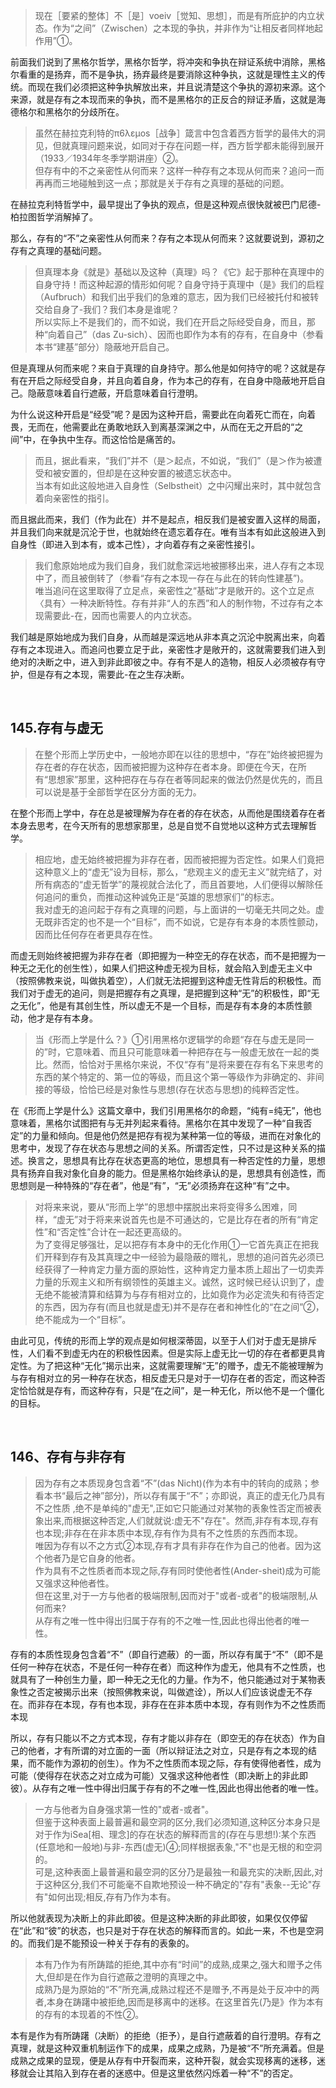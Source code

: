 <blockquote data-pid="ddlVruip">现在［要紧的整体］不［是］voeiv［觉知、思想］，而是有所庇护的内立状态。作为“之间”（Zwischen）之本现的争执，并非作为“让相反者同样地起作用”①。</blockquote><p data-pid="DkUtp05O">前面我们说到了黑格尔哲学，黑格尔哲学，将冲突和争执在辩证系统中消除，黑格尔看重的是扬弃，而不是争执，扬弃最终是要消除这种争执，这就是理性主义的传统。而现在我们必须把这种争执解放出来，并且说清楚这个争执的源初来源。这个来源，就是存有之本现而来的争执，而不是黑格尔的正反合的辩证矛盾，这就是海德格尔和黑格尔的分歧所在。</p><blockquote data-pid="0AuXMZH2">虽然在赫拉克利特的π6λεμos［战争］箴言中包含着西方哲学的最伟大的洞见，但就真理问题来说，如同对于存在问题一样，西方哲学都未能得到展开（1933／1934年冬季学期讲座）②。<br>但存有中的不之亲密性从何而来？这样一种存有之本现从何而来？追问一而再再而三地碰触到这一点；那就是关于存有之真理的基础的问题。</blockquote><p data-pid="VOwikcLH">在赫拉克利特哲学中，最早提出了争执的观点，但是这种观点很快就被巴门尼德-柏拉图哲学消解掉了。</p><p data-pid="w_IayoSe">那么，存有的“不”之亲密性从何而来？存有之本现从何而来？这就要说到，源初之存有之真理的基础问题。</p><blockquote data-pid="qLxMO0sg">但真理本身《就是》基础以及这种（真理》吗？《它》起于那种在真理中的自身守持！而这种起源的情形如何呢？自身守持于真理中（是》我们的启程（Aufbruch）和我们出乎我们的急难的意志，因为我们已经被托付和被转交给自身了-我们？我们本身是谁呢？<br>所以实际上不是我们的，而不如说，我们在开启之际经受自身，而且，那种“向着自己”（das Zu-sich）、因而也即作为本有的存有，在自身中（参看本书“建基”部分）隐蔽地开启自己。</blockquote><p data-pid="UPFbOY51">但是真理从何而来呢？来自于真理的自身持守。那么他是如何持守的呢？这就是存有在开启之际经受自身，并且向着自身，作为本己的存有，在自身中隐蔽地开启自己。隐蔽意味着自行遮蔽，开启意味着自行澄明。</p><p data-pid="lo_medZg">为什么说这种开启是“经受”呢？是因为这种开启，需要此在向着死亡而在，向着畏，无而在，他需要此在勇敢地跃入到离基深渊之中，从而在无之开启的“之间”中，在争执中生存。而这恰恰是痛苦的。</p><blockquote data-pid="phFy-w32">而且，据此看来，“我们”并不（是＞起点，不如说，“我们”（是＞作为被遭受和被安置的，但却是在这种安置的被遗忘状态中。<br>当本有如此这般地进入自身性（Selbstheit）之中闪耀出来时，其中就包含着向亲密性的指引。</blockquote><p data-pid="eJdvvpYs">而且据此而来，我们（作为此在）并不是起点，相反我们是被安置入这样的局面，并且我们向来就是沉沦于世，也就始终在遗忘着存在。唯有当本有如此这般进入到自身性（即进入到本有，或本己性），才向着存有之亲密性接引。</p><blockquote data-pid="NsxU5GYQ">我们愈原始地成为我们自身，我们就愈深远地被挪移出来，进人存有之本现中了，而且被倒转了（参看“存有之本现一存在与此在的转向性建基”)。<br>唯当追问在这里取得了立足点，亲密性之“基础”才是敞开的。这个立足点〈具有〉一种决断特性。存有并非“人的东西”和人的制作物，不过存有之本现需要此-在，因而也需要人的内立状态。</blockquote><p data-pid="wXh3NK9f">我们越是原始地成为我们自身，从而越是深远地从非本真之沉沦中脱离出来，向着存有之本现进入。而追问也要立足于此，亲密性才是敞开的，这就需要我们进入到绝对的决断之中，进入到非此即彼之中。存有不是人的造物，相反人必须被存有守护，但是存有之本现，需要此-在之生存决断。</p><p><br></p><h2>145.存有与虚无</h2><blockquote data-pid="YUfcLXgC">在整个形而上学历史中，一般地亦即在以往的思想中，“存在”始终被把握为存在者的存在状态，因而被把握为这种存在者本身。即便在今天，在所有“思想家”那里，这种把存在与存在者等同起来的做法仍然是优先的，而且可以说是基于全部哲学在区分方面的无力。</blockquote><p data-pid="_iFdC05Z">在整个形而上学中，存在总是被理解为存在者的存在状态，从而他是围绕着存在者本身去思考，在今天所有的思想家那里，总是自觉不自觉地以这种方式去理解哲学。</p><blockquote data-pid="DgUypvNu">相应地，虚无始终被把握为非存在者，因而被把握为否定性。如果人们竟把这种意义上的“虚无”设为目标，那么，“悲观主义的虚无主义”就完结了，对所有病态的“虚无哲学”的蔑视就合法化了，而且首要地，人们便得以解除任何追问的重负，而推动这种诚免正是“英雄的思想家们”的标志。<br>我对虚无的追问起于存有之真理的问题，与上面讲的一切毫无共同之处。虚无既非否定的也不是一个“目标”，而不如说，它是存有本身的本质性颤动，因而比任何存在者更具存在性。</blockquote><p data-pid="JQx6pDVg">而虚无则始终被把握为非存在者（即把握为一种空无的存在状态，而不是把握为一种无之无化的创生性），如果人们把这种虚无视为目标，就会陷入到虚无主义中（按照佛教来说，叫做执着空），人们就无法把握到这种虚无性背后的积极性。而我们对于虚无的追问，则是把握存有之真理，是把握到这种“无”的积极性，即“无之无化”，他是有其创生性，所以虚无不是一个目标，而是存有本身的本质性颤动，他才是存有本身。</p><blockquote data-pid="60CE0uAT">当《形而上学是什么？》①引用黑格尔逻辑学的命题“存在与虚无是同一的”时，它意味着、而且只可能意味着一种把存在与一般虚无放在一起的类比。然而，恰恰对于黑格尔来说，不仅“存有”是将来要在存有名下来思考的东西的某个特定的、第一位的等级，而且这个第一等级作为非确定的、非间接的等级，恰恰已经是对象性与思想(存在状态与思想)的纯粹否定性。</blockquote><p data-pid="tU1JHx7z">在《形而上学是什么》这篇文章中，我们引用黑格尔的命题，“纯有=纯无”，他也意味着，黑格尔试图把有与无并列起来看待。黑格尔在其中发现了一种“自我否定”的力量和倾向。但是他仍然是把存有视为某种第一位的等级，进而在对象化的思考中，发现了存在状态与思想之间的关系。所谓否定性，只不过是这种关系的描述。换言之，思想具有比存在状态更高的地位，思想具有一种否定性的力量，思想具有扬弃自我对象化自身的能力。但是黑格尔始终承认的是，思想具有创造性，而思想则是一种特殊的“存在者”，他是“有”，“无”必须扬弃在这种“有”之中。</p><blockquote data-pid="feUSwXqq">对将来来说，要从“形而上学”的思想中摆脱出来将变得多么困难，同样，“虚无”对于将来来说首先也是不可通达的，它是比存在者的所有“肯定性”和“否定性”合计在一起还更高级的。<br>为了变得足够强壮，足以把存有本身中的无化作用①一它首先真正在把我们开释到存有及其真理之中一经验为最隐蔽的赠礼，思想的追问首先必须已经获得了一种肯定力量方面的原始性，这种肯定力量本质上超出了一切卖弄力量的乐观主义和所有纲领性的英雄主义。诚然，这时候已经认识到了，虚无绝不能被清算和结算为与存有相对立的，比如竟作为必定流失和有待否定的东西，因为存有(而且也就是虚无)并不是存在者和神性化的“在之间”②，绝不能成为一个“目标”。</blockquote><p data-pid="oAFe5KZB">由此可见，传统的形而上学的观点是如何根深蒂固，以至于人们对于虚无是排斥性，人们看不到虚无内在的积极性因素。但是实际上虚无比一切的存在者都更具肯定性。为了把这种“无化”揭示出来，这就需要理解“无”的赠予，虚无不能被理解为与存有相对立的另一种存在状态，相反虚无只是对于一切存在者的否定，而这种否定恰恰就是存有，而这种存有，只是“在之间”，是一种无化，所以他不是一个僵化的目标。</p><p><br></p><h2>146、存有与非存有</h2><blockquote data-pid="5PJa4o5H">因为存有之本质现身包含着“不”(das Nicht)(作为本有中的转向的成熟；参看本书“最后之神”部分)，所以存有属于“不”；亦即说，真正的虚无化乃具有不之性质 ,绝不是单纯的"虚无",正如它只能通过对某物的表象性否定而被表象出来,而根据这种否定,人们就就说:虚无不"存在"。然而,非存有本现,存有也本现;非存在在非本质中本现,存有作为具有不之性质的东西而本现。<br>唯因为存有以不之方式②本现,存有才具有非存在作为自己的他者。因为这个他者乃是它自身的他者。<br>作为具有不之性质者而本现之际,存有同时使他者性(Ander-sheit)成为可能又强求这种他者性。<br>但在这里,对于一方与他者的极端限制,因而对于"或者-或者"的极端限制,从何而来?<br>从存有之唯一性中得出归属于存有的不之唯一性,因此也得出他者的唯一性。</blockquote><p data-pid="XB37t1vp">存有的本质性现身包含着“不”（即自行遮蔽）的一面，所以存有属于“不”（即不是任何一种存在状态，不是任何一种存在者）而这种作为虚无，他具有不之性质，也就具有了一种创生力量，即一种无之无化的力量。作为不，他只能通过对于某物表象性之否定被揭示出来（按照佛教来说，叫做遮诠），所以人们应该说虚无不存在。而非存在本现，存有也本现，非存在在非本质中本现，存有则作为不之性质而本现</p><p data-pid="9nq6utaq">所以，存有只能以不之方式本现，存有才能以非存在（即空无的存在状态）作为自己的他者，才有所谓的对立面的一面（所以辩证法之对立，只是存有之本现的结果，而不能作为源初的创生）。作为不之性质而本现之际，存有使得他者性，成为可能（使得存在状态之对立成为可能）又强求这种他者性（即决断上的非此即彼）。从存有之唯一性中得出归属于存有的不之唯一性,因此也得出他者的唯一性。</p><blockquote data-pid="keXoyspg">一方与他者为自身强求第一性的"或者-或者"。<br>但鉴于这种表面上最普遍和最空洞的区分,我们必须知道,这种区分本身只是对于作为iSea[相、理念]的存在状态的解释而言的(存在与思想!):某个东西(任意地和一般地)与非-东西(虚无)④;同样根据表象,"不"也是无根的和空洞的。<br>可是,这种表面上最普遍和最空洞的区分乃是最独一和最充实的决断,因此,对于这种区分,我们不可能毫不自欺地预设一种不确定的"存有"表象--无论"存有"如何出现;相反,存有乃作为本有。</blockquote><p data-pid="lIEa4rcA">所以他就表现为决断上的非此即彼。但是这种决断的非此即彼，如果仅仅停留在“此”和“彼”的状态，也只是对于存在状态的解释而言的。如此一来，不也是空洞的。而我们是不能预设一种关于存有的表象的。</p><blockquote data-pid="TZKQgc2T">本有乃作为有所踌踏的拒绝,其中亦有“时间”的成熟,成果之,强大和赠予之伟大,但却是在作为自行遮蔽之澄明的真理之中。<br>成熟乃是为原始的“不”所充满,成熟过程还不是赠予,不再是处于反冲中的两者,本身在踌躇中被拒绝,因而是移离中的迷移。在这里首先(乃是》作为本有的存有的本现着的不性②。</blockquote><p data-pid="FAsHztD0">本有是作为有所踌躇（决断）的拒绝（拒予），是自行遮蔽着的自行澄明。存有之真理，就是这种双重机制运作下的成果，成果之成熟，乃是被“不”所充满着。但是成熟之成果的显现，便是从存有中开裂而来，这种开裂，就会实现移离的迷移，迷移就会让其陷入到存在者的迷惑中。但是这里依然闪烁着一种“不”的否定。</p><p></p>